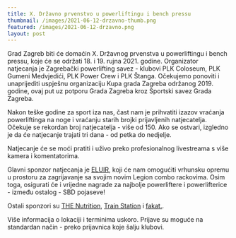 ```yaml
---
title: X. Državno prvenstvo u powerliftingu i bench pressu
thumbnail: /images/2021-06-12-drzavno-thumb.png
featured: /images/2021-06-12-drzavno.png
layout: post
---
```


Grad Zagreb biti će domaćin X. Državnog prvenstva u powerliftingu i bench pressu, koje će se održati 18. i 19. rujna 2021. godine. Organizator natjecanja je Zagrebački powerlifting savez - klubovi PLK Coloseum, PLK Gumeni Medvjedići, PLK Power Crew i PLK Štanga. Očekujemo ponoviti i unaprijediti uspješnu organizaciju Kupa grada Zagreba održanog 2019. godine, ovaj put uz potporu Grada Zagreba kroz Sportski savez Grada Zagreba.

Nakon teške godine za sport iza nas, čast nam je prihvatiti izazov vraćanja powerliftinga na noge i vraćanju starih brojki prijavljenih natjecatelja. Očekuje se rekordan broj natjecatelja - više od 150. Ako se ostvari, izgledno je da će natjecanje trajati tri dana - od petka do nedjelje.

Natjecanje će se moći pratiti i uživo preko profesionalnog livestreama s više kamera i komentatorima.

Glavni sponzor natjecanja je <a href="https://www.eluir.hr" target="_blank">ELUIR</a>, koji će nam omogućiti vrhunsku opremu u prostoru za zagrijavanje sa svojim novim Legion combo rackovima. Osim toga, osigurati će i vrijedne nagrade za najbolje powerliftere i powerlifterice - između ostalog - SBD pojaseve!

Ostali sponzori su <a href="https://www.the-nutrition.com/domov/sl/hr" target="_blank">THE Nutrition</a>, <a href="https://trainstation.com.hr" target="_blank">Train Station</a> i <a href="https://www.fakat.eu" target="_blank">fakat.</a>.

Više informacija o lokaciji i terminima uskoro. Prijave su moguće na standardan način - preko prijavnica koje šalju klubovi.